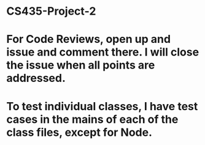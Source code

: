 # CS435-Project-2
# For Code Reviews, open up and issue and comment there. I will close the issue when all points are addressed.
# To test individual classes, I have test cases in the mains of each of the class files, except for Node.
